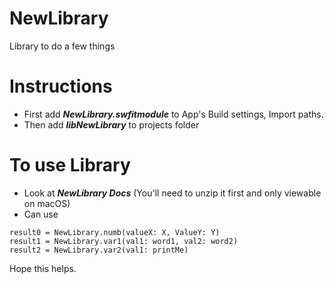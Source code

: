 # NewLibrary
Library to do a few things

# Instructions
- First add **_NewLibrary.swfitmodule_** to App's Build settings, Import paths.
- Then add **_libNewLibrary_** to projects folder

# To use Library
- Look at **_NewLibrary Docs_** (You'll need to unzip it first and only viewable on macOS)
- Can use

```
result0 = NewLibrary.numb(valueX: X, ValueY: Y)
result1 = NewLibrary.var1(val1: word1, val2: word2)
result2 = NewLibrary.var2(val1: printMe)
```

Hope this helps.
